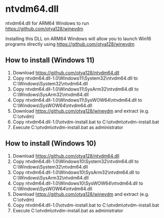 # ntvdm64.dll
ntvdm64.dll for ARM64 Windows to run https://github.com/otya128/winevdm

Installing this DLL on ARM64 Windows will allow you to launch Win16 programs directly using https://github.com/otya128/winevdm

## How to install (Windows 11)

1. Download https://github.com/otya128/ntvdm64.dll
2. Copy ntvdm64.dll-1.0\Windows11\System32\ntvdm64.dll to C:\Windows\System32\ntvdm64.dll
3. Copy ntvdm64.dll-1.0\Windows11\SysArm32\ntvdm64.dll to C:\Windows\SysArm32\ntvdm64.dll
4. Copy ntvdm64.dll-1.0\Windows11\SysWOW64\ntvdm64.dll to C:\Windows\SysWOW64\ntvdm64.dll
5. Download https://github.com/otya128/winevdm and extract (e.g. C:\otvdm\)
6. Copy ntvdm64.dll-1.0\otvdm-install.bat to C:\otvdm\otvdm-install.bat
7. Execute C:\otvdm\otvdm-install.bat as administrator

## How to install (Windows 10)

1. Download https://github.com/otya128/ntvdm64.dll
2. Copy ntvdm64.dll-1.0\Windows10\System32\ntvdm64.dll to C:\Windows\System32\ntvdm64.dll
3. Copy ntvdm64.dll-1.0\Windows10\SysArm32\ntvdm64.dll to C:\Windows\SysArm32\ntvdm64.dll
4. Copy ntvdm64.dll-1.0\Windows10\SysWOW64\ntvdm64.dll to C:\Windows\SysWOW64\ntvdm64.dll
5. Download https://github.com/otya128/winevdm and extract (e.g. C:\otvdm\)
6. Copy ntvdm64.dll-1.0\otvdm-install.bat to C:\otvdm\otvdm-install.bat
7. Execute C:\otvdm\otvdm-install.bat as administrator
